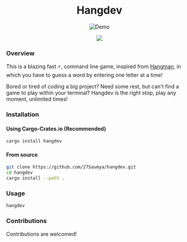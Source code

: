 <h1 align="center">Hangdev</h1>

<p align="center">
  <img src="https://i.imgur.com/pwutUSK.gif" alt="Demo" />
</p>

<p align="center">
  <img src="https://img.shields.io/crates/d/hangdev?color=C04000" />
</p>

### Overview

This is a blazing fast ⚡, command line game, inspired from [Hangman](https://www.wikihow.com/Play-Hangman), in which you have to guess a word by entering one letter at a time!

Bored or tired of coding a big project? Need some rest, but can't find a game to play within your terminal? Hangdev is the right stop, play any moment, unlimited times!

### Installation

#### Using Cargo-Crates.io (Recommended)

```bash
cargo install hangdev
```

#### From source

```bash
git clone https://github.com/27Saumya/hangdev.git
cd hangdev
cargo install --path .
```

### Usage

```bash
hangdev
```

### Contributions

Contributions are welcomed!

